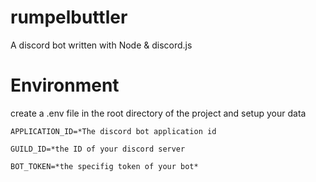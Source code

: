 # rumpelbuttler
A discord bot written with Node &amp; discord.js

# Environment

create a .env file in the root directory of the project and setup your data

`APPLICATION_ID=*The discord bot application id`

`GUILD_ID=*the ID of your discord server`

`BOT_TOKEN=*the specifig token of your bot*`


